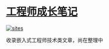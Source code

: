 # [工程师成长笔记](https://github.com/qitas/docs)

[![sites](http://182.61.61.133/link/resources/SoC.png)](http://www.SoC.Xin)

收录嵌入式工程师技术类文章，尚在整理中
